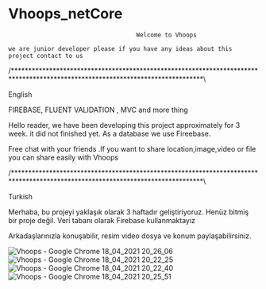 # Vhoops_netCore
                                        Welcome to Vhoops
    
    we are junior developer please if you have any ideas about this project contact to us 
    
/*******************************************************************************************************************************\

English 

FIREBASE, FLUENT VALIDATION , MVC and more thing

Hello reader, we have been developing this project approximately for 3 week. it did not finished yet. As a database we use Fireebase. 

Free chat with your friends .If you want to share location,image,video or file you can share easily with Vhoops

/*******************************************************************************************************************************\

Turkish

Merhaba, bu projeyi yaklaşık olarak 3 haftadır geliştiriyoruz. Henüz bitmiş bir proje değil. Veri tabanı olarak Firebase kullanmaktayız

Arkadaşlarınızla konuşabilir, resim video dosya ve konum paylaşabilirsiniz.


![Vhoops - Google Chrome 18_04_2021 20_26_06](https://user-images.githubusercontent.com/77804034/115154765-324e0300-a085-11eb-97cb-69f24e625006.png)
![Vhoops - Google Chrome 18_04_2021 20_22_25](https://user-images.githubusercontent.com/77804034/115154766-337f3000-a085-11eb-812e-4f01e3664708.png)
![Vhoops - Google Chrome 18_04_2021 20_22_40](https://user-images.githubusercontent.com/77804034/115154770-3ed25b80-a085-11eb-8d4a-b61d46831732.png)
![Vhoops - Google Chrome 18_04_2021 20_25_51](https://user-images.githubusercontent.com/77804034/115154771-40038880-a085-11eb-982c-a31f277cdf20.png)

